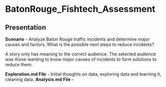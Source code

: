 # BatonRouge_Fishtech_Assessment

## Presentation
**Scenario** - Analyze Baton Rouge traffic incidents and determine major causes and factors. What is the possible next steps to reduce incidents?

A story only has meaning to the correct audience. The selected audience was those wanting to know major causes of incidents to form solutions to reduce them.

**Exploration.md File** - Initial thoughts on data, exploring data and learning it, cleaning data.
**Analysis.md File** - 
